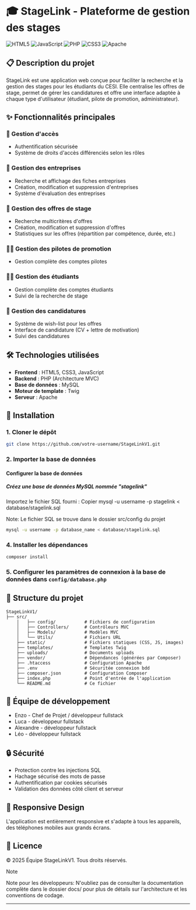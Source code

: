 # 🎓 StageLink - Plateforme de gestion des stages
![HTML5](https://img.shields.io/badge/html5-%23E34F26.svg?style=for-the-badge&logo=html5&logoColor=white)
![JavaScript](https://img.shields.io/badge/javascript-%23323330.svg?style=for-the-badge&logo=javascript&logoColor=%23F7DF1E)
![PHP](https://img.shields.io/badge/php-%23777BB4.svg?style=for-the-badge&logo=php&logoColor=white)
![CSS3](https://img.shields.io/badge/css3-%231572B6.svg?style=for-the-badge&logo=css3&logoColor=white)
![Apache](https://img.shields.io/badge/apache-%23D42029.svg?style=for-the-badge&logo=apache&logoColor=white)

## 📋 Description du projet

StageLink est une application web conçue pour faciliter la recherche et la gestion des stages pour les étudiants du CESI. Elle centralise les offres de stage, permet de gérer les candidatures et offre une interface adaptée à chaque type d'utilisateur (étudiant, pilote de promotion, administrateur).

## ✨ Fonctionnalités principales

### 👤 Gestion d'accès
- Authentification sécurisée
- Système de droits d'accès différenciés selon les rôles

### 🏢 Gestion des entreprises
- Recherche et affichage des fiches entreprises
- Création, modification et suppression d'entreprises
- Système d'évaluation des entreprises

### 📝 Gestion des offres de stage
- Recherche multicritères d'offres
- Création, modification et suppression d'offres
- Statistiques sur les offres (répartition par compétence, durée, etc.)

### 👨‍🏫 Gestion des pilotes de promotion
- Gestion complète des comptes pilotes

### 👨‍🎓 Gestion des étudiants
- Gestion complète des comptes étudiants
- Suivi de la recherche de stage

### 📄 Gestion des candidatures
- Système de wish-list pour les offres
- Interface de candidature (CV + lettre de motivation)
- Suivi des candidatures

## 🛠️ Technologies utilisées

- **Frontend** : HTML5, CSS3, JavaScript
- **Backend** : PHP (Architecture MVC)
- **Base de données** : MySQL
- **Moteur de template** : Twig
- **Serveur** : Apache

## 🚀 Installation

### 1. Cloner le dépôt
   ```bash
   git clone https://github.com/votre-username/StageLinkV1.git
   ```

### 2. Importer la base de données
#### Configurer la base de données

##### Créez une base de données MySQL nommée "stagelink"
Importez le fichier SQL fourni :
Copier
mysql -u username -p stagelink < database/stagelink.sql

Note: Le fichier SQL se trouve dans le dossier src/config du projet

   ```bash
   mysql -u username -p database_name < database/stagelink.sql
   ```

### 4. Installer les dépendances
   ```bash
   composer install
   ```

### 5. Configurer les paramètres de connexion à la base de données dans `config/database.php`

## 📁 Structure du projet

```
StageLinkV1/
├── src/
    │   ├── config/           # Fichiers de configuration
    │   ├── Controllers/      # Contrôleurs MVC
    │   ├── Models/           # Modèles MVC
    │   └── Utils/            # Fichiers URL
    ├── static/               # Fichiers statiques (CSS, JS, images)
    ├── templates/            # Templates Twig
    ├── uploads/              # Documents uploads
    ├── vendor/               # Dépendances (générées par Composer)
    ├── .htaccess             # Configuration Apache
    ├── .env                  # Sécuritée connexion bdd
    ├── composer.json         # Configuration Composer
    ├── index.php             # Point d'entrée de l'application
    └── README.md             # Ce fichier
```

## 👥 Équipe de développement

- Enzo - Chef de Projet / développeur fullstack
- Luca - développeur fullstack
- Alexandre - développeur fullstack
- Léo - développeur fullstack

## 🔒 Sécurité

- Protection contre les injections SQL
- Hachage sécurisé des mots de passe
- Authentification par cookies sécurisés
- Validation des données côté client et serveur

## 📱 Responsive Design

L'application est entièrement responsive et s'adapte à tous les appareils, des téléphones mobiles aux grands écrans.

## 📜 Licence

© 2025 Équipe StageLinkV1. Tous droits réservés.

> [!NOTE]
>Note pour les développeurs: N'oubliez pas de consulter la documentation complète dans le dossier docs/ pour plus de détails sur l'architecture et les conventions de codage.

---
